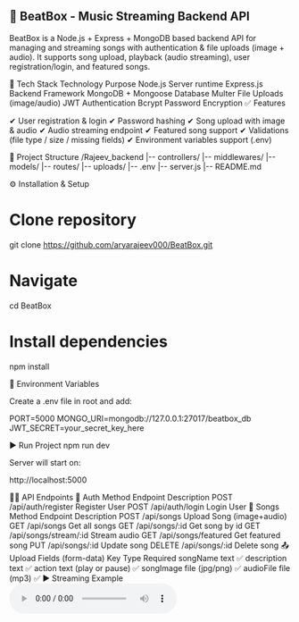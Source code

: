 ## 🎵 BeatBox - Music Streaming Backend API

BeatBox is a Node.js + Express + MongoDB based backend API for managing and streaming songs with authentication & file uploads (image + audio).
It supports song upload, playback (audio streaming), user registration/login, and featured songs.

🚀 Tech Stack
Technology	Purpose
Node.js	Server runtime
Express.js	Backend Framework
MongoDB + Mongoose	Database
Multer	File Uploads (image/audio)
JWT	Authentication
Bcrypt	Password Encryption
✅ Features

✔ User registration & login
✔ Password hashing
✔ Song upload with image & audio
✔ Audio streaming endpoint
✔ Featured song support
✔ Validations (file type / size / missing fields)
✔ Environment variables support (.env)

📁 Project Structure
/Rajeev_backend
   |-- controllers/
   |-- middlewares/
   |-- models/
   |-- routes/
   |-- uploads/
   |-- .env
   |-- server.js
   |-- README.md

⚙️ Installation & Setup
# Clone repository
git clone https://github.com/aryarajeev000/BeatBox.git

# Navigate
cd BeatBox

# Install dependencies
npm install

🔐 Environment Variables

Create a .env file in root and add:

PORT=5000
MONGO_URI=mongodb://127.0.0.1:27017/beatbox_db
JWT_SECRET=your_secret_key_here

▶️ Run Project
npm run dev


Server will start on:

http://localhost:5000

🧑‍💻 API Endpoints
🔐 Auth
Method	Endpoint	Description
POST	/api/auth/register	Register User
POST	/api/auth/login	Login User
🎵 Songs
Method	Endpoint	Description
POST	/api/songs	Upload Song (image+audio)
GET	/api/songs	Get all songs
GET	/api/songs/:id	Get song by id
GET	/api/songs/stream/:id	Stream audio
GET	/api/songs/featured	Get featured song
PUT	/api/songs/:id	Update song
DELETE	/api/songs/:id	Delete song
📤 Upload Fields (form-data)
Key	Type	Required
songName	text	✅
description	text	✅
action	text (play or pause)	✅
songImage	file (jpg/png)	✅
audioFile	file (mp3)	✅
▶️ Streaming Example
<audio controls>
  <source src="http://localhost:5000/api/songs/stream/SONG_ID" type="audio/mpeg" />
</audio>
